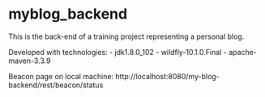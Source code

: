 # myblog_backend
This is the back-end of a training project representing a personal blog.

Developed with technologies:
    - jdk1.8.0_102
    - wildfly-10.1.0.Final
    - apache-maven-3.3.9

Beacon page on local machine:
    http://localhost:8080/my-blog-backend/rest/beacon/status
